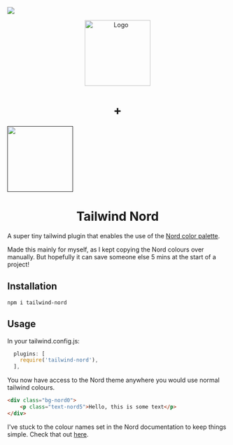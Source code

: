 ![](https://img.shields.io/npm/v/tailwind-nord?style=flat)

<p align="center">
  <a href="https://github.com/crumb1e/tailwind-nord">
    <img src="https://draculatheme.com/static/icons/pack-1/045-dracula.svg" alt="Logo" width="150" />
  </a>
  <h1 align="center">&nbsp;+&nbsp;</h1>
  <a href="">
    <img src="https://cdn.worldvectorlogo.com/logos/tailwindcss.svg" width="150" />                                                      
  </a>
  <h1 align="center">Tailwind Nord</h1>
</p>

A super tiny tailwind plugin that enables the use of the [Nord color palette](https://www.nordtheme.com/).

Made this mainly for myself, as I kept copying the Nord colours over manually. But hopefully it can save someone else 5 mins at the start of a project!

## Installation

`npm i tailwind-nord`

## Usage


In your tailwind.config.js:

```js
  plugins: [
    require('tailwind-nord'),
  ],
```

You now have access to the Nord theme anywhere you would use normal tailwind colours.

```html
<div class="bg-nord0">
    <p class="text-nord5">Hello, this is some text</p>
</div>
```

I've stuck to the colour names set in the Nord documentation to keep things simple. Check that out [here](https://www.nordtheme.com/docs/colors-and-palettes).
